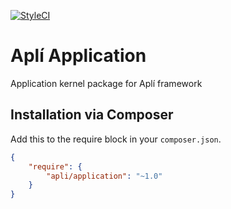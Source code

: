 [![StyleCI](https://github.styleci.io/repos/140433157/shield?branch=master)](https://github.styleci.io/repos/140433157)

# Aplí Application

Application kernel package for Aplí framework 

## Installation via Composer

Add this to the require block in your `composer.json`.

``` json
{
    "require": {
        "apli/application": "~1.0"
    }
}
```
